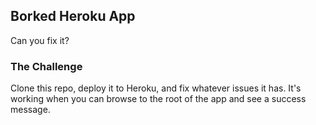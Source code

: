 ## Borked Heroku App

Can you fix it?

### The Challenge

Clone this repo, deploy it to Heroku, and fix whatever issues it has.  It's working when you can browse to the root of the app and see a success message.

